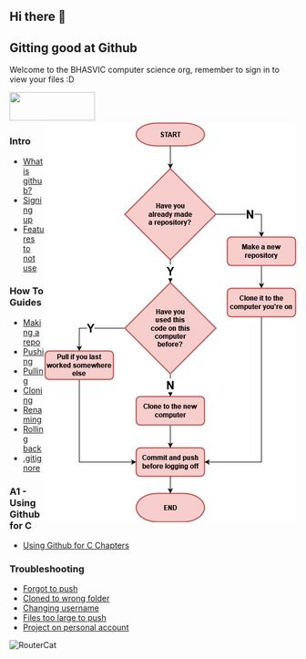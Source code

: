## Hi there 👋
## Gitting good at Github

Welcome to the BHASVIC computer science org, remember to sign in to view your files :D

<span><img src="./aligner.png" height=50 width=150 /></span> <!--invisible-->
<img align="right" src="https://github.com/BHASVIC-CompSci/.github/blob/main/profile/Media/githubFlowchart.png">

### Intro
- [What is github?](https://github.com/BHASVIC-CompSci/.github/blob/main/profile/Guides/whatIsGithub.md)
- [Signing up](https://github.com/BHASVIC-CompSci/.github/blob/main/profile/Guides/signingUp.md)
- [Features to not use](https://github.com/BHASVIC-CompSci/.github/blob/main/profile/Guides/featuresNotUse.md)


### How To Guides
- [Making a repo](https://github.com/BHASVIC-CompSci/.github/blob/main/profile/Guides/makingRepo.md)
- [Pushing](https://github.com/BHASVIC-CompSci/.github/blob/main/profile/Guides/pushing.md)
- [Pulling](https://github.com/BHASVIC-CompSci/.github/blob/main/profile/Guides/pulling.md)
- [Cloning](https://github.com/BHASVIC-CompSci/.github/blob/main/profile/Guides/cloning.md)
- [Renaming](https://github.com/BHASVIC-CompSci/.github/blob/main/profile/Guides/renaming.md)
- [Rolling back](https://github.com/BHASVIC-CompSci/.github/blob/main/profile/Guides/rollingBack.md)
- [.gitignore](https://github.com/BHASVIC-CompSci/.github/blob/main/profile/Guides/gitignore.md)


### A1 - Using Github for C
- [Using Github for C Chapters](https://github.com/BHASVIC-CompSci/.github/blob/main/profile/Guides/usingGithubCChapters.md)


### Troubleshooting
- [Forgot to push](https://github.com/BHASVIC-CompSci/.github/blob/main/profile/Troubleshooting/forgotPush.md)
- [Cloned to wrong folder](https://github.com/BHASVIC-CompSci/.github/blob/main/profile/Troubleshooting/moveLocalRepository.md)
- [Changing username](https://github.com/BHASVIC-CompSci/.github/blob/main/profile/Troubleshooting/changeUsername.md)
- [Files too large to push](https://github.com/BHASVIC-CompSci/.github/blob/main/profile/Troubleshooting/filesTooLarge.md)
- [Project on personal account](https://github.com/BHASVIC-CompSci/.github/blob/main/profile/Troubleshooting/personalAccount.md)


<!--
### Old

### Getting started

Here is information for you on how to use Github in college. Please **read the information below carefully** as it may differ from what you've done before. Following this is important to make sure we can maintain your accounts.

### Test links
[Checking out](Guides/checkingOut.md)

### Username / Repository names

#### Username
Please make sure your username fits the pattern of 'BHASVIC-{CollegeUsername}, EG: BHASVIC-JonathanAnderson21 (Write your username in without the dot). We need this written exactly in this format so check it carefully. If you need to change it you can find the change username button [here](https://github.com/settings/admin)

#### Naming repositories

Firstly make sure you are making the repository inside the BHASVIC org and not on your personal profile. This means your teacher will be able to access it without you having to invite them individually and you can easily invite team members to work with. You can find a direct link to do that [here](https://github.com/organizations/BHASVIC-CompSci/repositories/new)


Each repository needs to follow the pattern of '{CollegeUsername}-{What the repository is for}, EG: "bsanders-CChapters" (Write your username in without the dot). Repositories must have your username written beforehand for our system to recognise them. Please make sure that **repository names are sensible** to help you and us identify what they're for (not "Code" or "andjksadjsakjd").

### Tips for repositories
- Create your repository in the same folder your project is currently in, it'll then automatically add all your existing files
- When making a new repository there's an option for .gitignore, make sure to use this! Just choose the language your project is in (e.g. unity)
- If your repository is in the wrong place you can fix this by copying and pasting the .git file and folder (which is hidden) into the right place, more details [here](https://stackoverflow.com/questions/11384928/change-git-repository-directory-location)

### Tutorials
Before starting please watch and follow the instructions in this [tutorial video](https://youtu.be/ci3W1T88mzw)

For details on how github works overall, an overview of what you need to know and step by step instructions see [Tim's Quick and Dirty Github Guide](https://bhasvic.sharepoint.com/:b:/s/BHA_Subjects_CSC/EVP8CAnDv7JDjCWpo6lepxIBf4STZ8b24-5bvfcQPwzZkw?e=Gb2Sfm) 

You can view the full github documentation [here](https://docs.github.com/en) for tutorials on how to get started, and can find the Hello World project [here](https://docs.github.com/en/get-started/quickstart/hello-world).

 Don't worry about getting too in depth with things like branches and merges at the start, as long as you know how to create repositories and use them locally. The easiest way to do this is with [Github Desktop](https://docs.github.com/en/desktop/installing-and-configuring-github-desktop/overview/getting-started-with-github-desktop).

-->

![RouterCat](https://user-images.githubusercontent.com/117088088/199063633-6460322c-0f03-4dc6-9cf2-282b245dcaa2.png)

